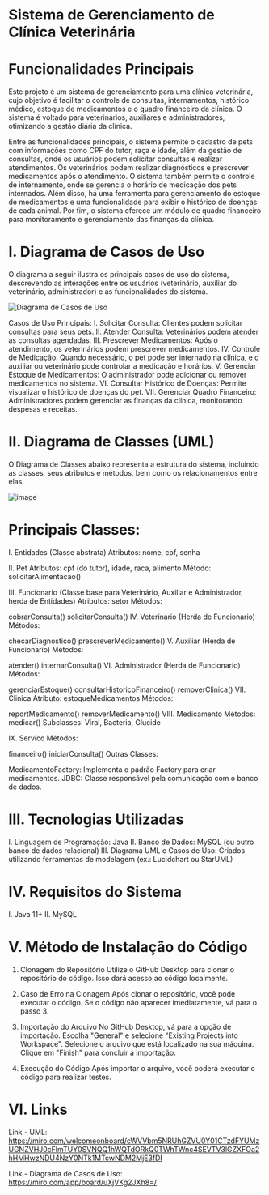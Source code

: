 # Sistema de Gerenciamento de Clínica Veterinária

# Funcionalidades Principais
Este projeto é um sistema de gerenciamento para uma clínica veterinária, cujo objetivo é facilitar o controle de consultas, internamentos, histórico médico, estoque de medicamentos e o quadro financeiro da clínica. O sistema é voltado para veterinários, auxiliares e administradores, otimizando a gestão diária da clínica.

Entre as funcionalidades principais, o sistema permite o cadastro de pets com informações como CPF do tutor, raça e idade, além da gestão de consultas, onde os usuários podem solicitar consultas e realizar atendimentos. Os veterinários podem realizar diagnósticos e prescrever medicamentos após o atendimento. O sistema também permite o controle de internamento, onde se gerencia o horário de medicação dos pets internados. Além disso, há uma ferramenta para gerenciamento do estoque de medicamentos e uma funcionalidade para exibir o histórico de doenças de cada animal. Por fim, o sistema oferece um módulo de quadro financeiro para monitoramento e gerenciamento das finanças da clínica.

# I. Diagrama de Casos de Uso
O diagrama a seguir ilustra os principais casos de uso do sistema, descrevendo as interações entre os usuários (veterinário, auxiliar do veterinário, administrador) e as funcionalidades do sistema.

![Diagrama de Casos de Uso](https://github.com/user-attachments/assets/2b2da7db-3c9e-44fa-8ecd-11b10aff7324)

Casos de Uso Principais:
I. Solicitar Consulta: Clientes podem solicitar consultas para seus pets.
II. Atender Consulta: Veterinários podem atender as consultas agendadas.
III. Prescrever Medicamentos: Após o atendimento, os veterinários podem prescrever medicamentos.
IV. Controle de Medicação: Quando necessário, o pet pode ser internado na clínica, e o auxiliar ou veterinário pode controlar a medicação e horários.
V. Gerenciar Estoque de Medicamentos: O administrador pode adicionar ou remover medicamentos no sistema.
VI. Consultar Histórico de Doenças: Permite visualizar o histórico de doenças do pet.
VII. Gerenciar Quadro Financeiro: Administradores podem gerenciar as finanças da clínica, monitorando despesas e receitas.

# II. Diagrama de Classes (UML)
O Diagrama de Classes abaixo representa a estrutura do sistema, incluindo as classes, seus atributos e métodos, bem como os relacionamentos entre elas.

![image](https://github.com/user-attachments/assets/0c0e2f6e-3875-47b6-bd5c-ddfe7beafcf8)

# Principais Classes:
I. Entidades (Classe abstrata)
Atributos: nome, cpf, senha

II. Pet
Atributos: cpf (do tutor), idade, raca, alimento
Método: solicitarAlimentacao()

III. Funcionario (Classe base para Veterinário, Auxiliar e Administrador, herda de Entidades)
Atributos: setor
Métodos:

cobrarConsulta()
solicitarConsulta()
IV. Veterinario (Herda de Funcionario)
Métodos:

checarDiagnostico()
prescreverMedicamento()
V. Auxiliar (Herda de Funcionario)
Métodos:

atender()
internarConsulta()
VI. Administrador (Herda de Funcionario)
Métodos:

gerenciarEstoque()
consultarHistoricoFinanceiro()
removerClinica()
VII. Clinica
Atributo: estoqueMedicamentos
Métodos:

reportMedicamento()
removerMedicamento()
VIII. Medicamento
Métodos: medicar()
Subclasses: Viral, Bacteria, Glucide

IX. Servico
Métodos:

financeiro()
iniciarConsulta()
Outras Classes:

MedicamentoFactory: Implementa o padrão Factory para criar medicamentos.
JDBC: Classe responsável pela comunicação com o banco de dados.

# III. Tecnologias Utilizadas
I. Linguagem de Programação: Java
II. Banco de Dados: MySQL (ou outro banco de dados relacional)
III. Diagrama UML e Casos de Uso: Criados utilizando ferramentas de modelagem (ex.: Lucidchart ou StarUML)

# IV. Requisitos do Sistema
I. Java 11+
II. MySQL

# V. Método de Instalação do Código
1. Clonagem do Repositório
Utilize o GitHub Desktop para clonar o repositório do código. Isso dará acesso ao código localmente.

2. Caso de Erro na Clonagem
Após clonar o repositório, você pode executar o código. Se o código não aparecer imediatamente, vá para o passo 3.

3. Importação do Arquivo
No GitHub Desktop, vá para a opção de importação. Escolha "General" e selecione "Existing Projects into Workspace". Selecione o arquivo que está localizado na sua máquina. Clique em "Finish" para concluir a importação.

4. Execução do Código
Após importar o arquivo, você poderá executar o código para realizar testes.

# VI. Links
Link - UML:
https://miro.com/welcomeonboard/cWVVbm5NRUhGZVU0Y01CTzdFYUMzUGNZVHJ0cFlmTUY0SVNQQ1hWQTdORkQ0TWhTWnc4SEVTV3lGZXFOa2hHMHwzNDU4NzY0NTk1MTcwNDM2MjE3fDI

Link - Diagrama de Casos de Uso:
https://miro.com/app/board/uXjVKg2JXh8=/


